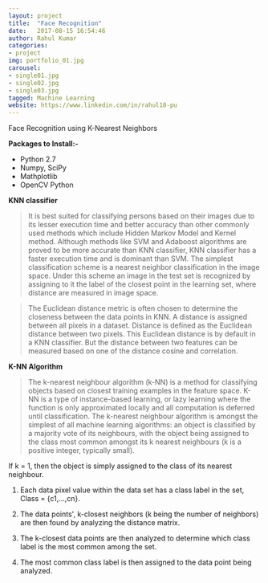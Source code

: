 ```yaml
---
layout: project
title:  "Face Recognition"
date:   2017-08-15 16:54:46
author: Rahul Kumar
categories:
- project
img: portfolio_01.jpg
carousel:
- single01.jpg
- single02.jpg
- single03.jpg
tagged: Machine Learning
website: https://www.linkedin.com/in/rahul10-pu
---
```

Face Recognition using K-Nearest Neighbors

**Packages to Install:-**

* Python 2.7
* Numpy, SciPy
* Mathplotlib
* OpenCV Python

**KNN classifier** 

>It is best suited for classifying persons based on their images due to its lesser execution time and better accuracy than other commonly used methods which include Hidden Markov Model and Kernel method. Although methods like SVM and Adaboost algorithms are proved to be more accurate than KNN classifier, KNN classifier has a faster execution time and is dominant than SVM.
>The simplest classification scheme is a nearest neighbor classification in the image space. Under this scheme an image in the test set is recognized by assigning to it the label of the closest point in the learning set, where distance are measured in image space.

>The Euclidean distance metric is often chosen to determine the closeness between the data points in KNN. A distance is assigned between all pixels in a dataset. Distance is defined as the Euclidean distance between two pixels. This Euclidean distance is by default in a KNN classifier. But the distance between two features can be measured based on one of the distance cosine and correlation.

**K-NN Algorithm**
>The k-nearest neighbour algorithm (k-NN) is a method for classifying objects based on closest training examples in the feature space. K-NN is a type of instance-based learning, or lazy learning where the function is only approximated locally and all computation is deferred until classification.
The k-nearest neighbour algorithm is amongst the simplest of all machine learning algorithms: an object is classified by a majority vote of its neighbours, with the object being assigned to the class most common amongst its k nearest neighbours (k is a positive integer, typically small). 

If k = 1, then the object is simply assigned to the class of its nearest neighbour. 

 1. Each data pixel value within the data set has a class label in the set, Class = {c1,...,cn}.
 
 2. The data points', k-closest neighbors (k being the  number of neighbors) are then found by analyzing the distance matrix.
 
  3. The k-closest data points are then analyzed to determine which class label is the most common among the set.
  
  4. The most common class label is then assigned to the data point being analyzed. 
